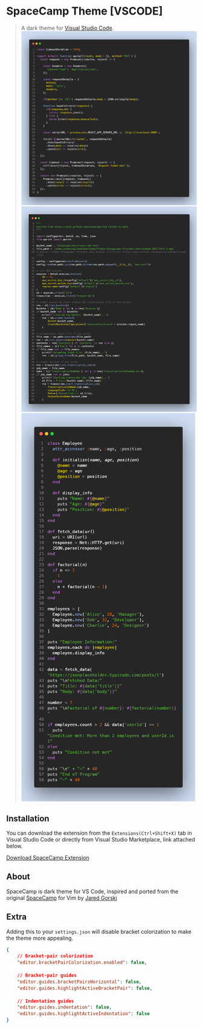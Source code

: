 # SpaceCamp Theme [VSCODE]

> A dark theme for [Visual Studio Code](http://code.visualstudio.com).
![Alt text](images/spacecamp-js.png)
![Alt text](images/spacecamp-py.png)
![Alt text](images/spacecamp-rb.png)


## Installation

You can download the extension from the `Extensions(Ctrl+Shift+X)` tab in Visual Studio Code or directly from Visual Studio Marketplace, link attached below.

[Download SpaceCamp Extension](https://marketplace.visualstudio.com/items?itemName=PaulGomez.spacecamp)

## About
SpaceCamp is dark theme for VS Code, inspired and ported from the original [SpaceCamp](https://github.com/jaredgorski/SpaceCamp/tree/master
) for Vim by [Jared Gorski](https://github.com/jaredgorski)


## Extra
Adding this to your `settings.json` will disable bracket colorization to make the theme more appealing.
```json
{
    // Bracket-pair colorization
    "editor.bracketPairColorization.enabled": false, 

    // Bracket-pair guides
    "editor.guides.bracketPairsHorizontal": false,
    "editor.guides.highlightActiveBracketPair": false,

    // Indentation guides
    "editor.guides.indentation": false,
    "editor.guides.highlightActiveIndentation": false
}
```